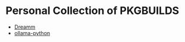 # Personal Collection of PKGBUILDS
- [Dreamm](https://aarongiles.com/dreamm/)
- [ollama-python](https://github.com/ollama/ollama-python)